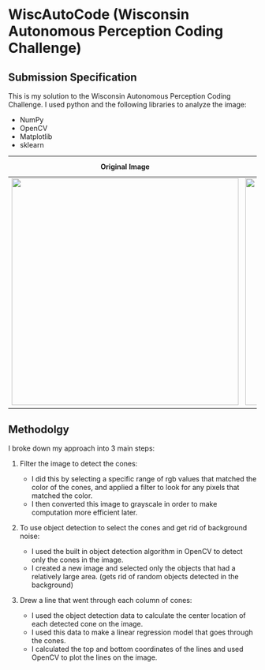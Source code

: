 # WiscAutoCode (Wisconsin Autonomous Perception Coding Challenge)

## Submission Specification
This is my solution to the Wisconsin Autonomous Perception Coding Challenge. I used python and the following libraries to analyze the image:
- NumPy
- OpenCV
- Matplotlib
- sklearn




Original Image            |  example answer | answer produced
:-------------------------:| :-------------------------: | :-------------------------:
<img src = "https://github.com/WisconsinAutonomous/CodingChallenges/blob/master/perception/red.png" width = "460" height = "460">   | <img src = "https://github.com/WisconsinAutonomous/CodingChallenges/raw/master/perception/answer.png" width = "460" height = "460"> |  <img src = "https://github.com/Yasaswi124/WiscAutoCode/blob/main/images/answer.png" width = "460" height = "460"> 


## Methodolgy

I broke down my approach into 3 main steps: 

1) Filter the image to detect the cones:
    - I did this by selecting a specific range of rgb values that matched the color of the cones, and applied a filter to look for any pixels that matched the color.
    - I then converted this image to grayscale in order to make computation more efficient later.
    
2) To use object detection to select the cones and get rid of background noise:
    - I used the built in object detection algorithm in OpenCV to detect only the cones in the image.
    - I created a new image and selected only the objects that had a relatively large area. (gets rid of random objects detected in the background)
    
3) Drew a line that went through each column of cones:
    - I used the object detection data to calculate the center location of each detected cone on the image. 
    - I used this data to make a linear regression model that goes through the cones. 
    - I calculated the top and bottom coordinates of the lines and used OpenCV to plot the lines on the image.
    
 
    
